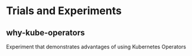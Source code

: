 # Trials and Experiments

## why-kube-operators

Experiment that demonstrates advantages of using Kubernetes Operators



